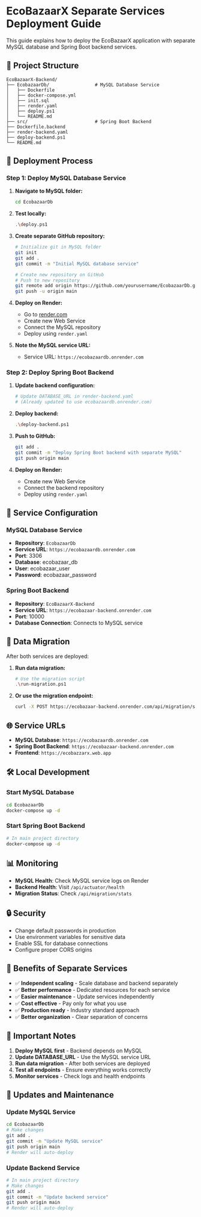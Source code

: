 # EcoBazaarX Separate Services Deployment Guide

This guide explains how to deploy the EcoBazaarX application with separate MySQL database and Spring Boot backend services.

## 📁 Project Structure

```
EcoBazaarX-Backend/
├── EcobazaarDb/                 # MySQL Database Service
│   ├── Dockerfile
│   ├── docker-compose.yml
│   ├── init.sql
│   ├── render.yaml
│   ├── deploy.ps1
│   └── README.md
├── src/                         # Spring Boot Backend
├── Dockerfile.backend
├── render-backend.yaml
├── deploy-backend.ps1
└── README.md
```

## 🚀 Deployment Process

### Step 1: Deploy MySQL Database Service

1. **Navigate to MySQL folder:**
   ```bash
   cd EcobazaarDb
   ```

2. **Test locally:**
   ```bash
   .\deploy.ps1
   ```

3. **Create separate GitHub repository:**
   ```bash
   # Initialize git in MySQL folder
   git init
   git add .
   git commit -m "Initial MySQL database service"
   
   # Create new repository on GitHub
   # Push to new repository
   git remote add origin https://github.com/yourusername/EcobazaarDb.git
   git push -u origin main
   ```

4. **Deploy on Render:**
   - Go to [render.com](https://render.com)
   - Create new Web Service
   - Connect the MySQL repository
   - Deploy using `render.yaml`

5. **Note the MySQL service URL:**
   - Service URL: `https://ecobazaardb.onrender.com`

### Step 2: Deploy Spring Boot Backend

1. **Update backend configuration:**
   ```bash
   # Update DATABASE_URL in render-backend.yaml
   # (Already updated to use ecobazaardb.onrender.com)
   ```

2. **Deploy backend:**
   ```bash
   .\deploy-backend.ps1
   ```

3. **Push to GitHub:**
   ```bash
   git add .
   git commit -m "Deploy Spring Boot backend with separate MySQL"
   git push origin main
   ```

4. **Deploy on Render:**
   - Create new Web Service
   - Connect the backend repository
   - Deploy using `render.yaml`

## 🔧 Service Configuration

### MySQL Database Service
- **Repository**: `EcobazaarDb`
- **Service URL**: `https://ecobazaardb.onrender.com`
- **Port**: 3306
- **Database**: ecobazaar_db
- **User**: ecobazaar_user
- **Password**: ecobazaar_password

### Spring Boot Backend
- **Repository**: `EcoBazaarX-Backend`
- **Service URL**: `https://ecobazaar-backend.onrender.com`
- **Port**: 10000
- **Database Connection**: Connects to MySQL service

## 🔄 Data Migration

After both services are deployed:

1. **Run data migration:**
   ```bash
   # Use the migration script
   .\run-migration.ps1
   ```

2. **Or use the migration endpoint:**
   ```bash
   curl -X POST https://ecobazaar-backend.onrender.com/api/migration/start
   ```

## 🌐 Service URLs

- **MySQL Database**: `https://ecobazaardb.onrender.com`
- **Spring Boot Backend**: `https://ecobazaar-backend.onrender.com`
- **Frontend**: `https://ecobazzarx.web.app`

## 🛠️ Local Development

### Start MySQL Database
```bash
cd EcobazaarDb
docker-compose up -d
```

### Start Spring Boot Backend
```bash
# In main project directory
docker-compose up -d
```

## 📊 Monitoring

- **MySQL Health**: Check MySQL service logs on Render
- **Backend Health**: Visit `/api/actuator/health`
- **Migration Status**: Check `/api/migration/stats`

## 🔒 Security

- Change default passwords in production
- Use environment variables for sensitive data
- Enable SSL for database connections
- Configure proper CORS origins

## 📝 Benefits of Separate Services

- ✅ **Independent scaling** - Scale database and backend separately
- ✅ **Better performance** - Dedicated resources for each service
- ✅ **Easier maintenance** - Update services independently
- ✅ **Cost effective** - Pay only for what you use
- ✅ **Production ready** - Industry standard approach
- ✅ **Better organization** - Clear separation of concerns

## 🚨 Important Notes

1. **Deploy MySQL first** - Backend depends on MySQL
2. **Update DATABASE_URL** - Use the MySQL service URL
3. **Run data migration** - After both services are deployed
4. **Test all endpoints** - Ensure everything works correctly
5. **Monitor services** - Check logs and health endpoints

## 🔄 Updates and Maintenance

### Update MySQL Service
```bash
cd EcobazaarDb
# Make changes
git add .
git commit -m "Update MySQL service"
git push origin main
# Render will auto-deploy
```

### Update Backend Service
```bash
# In main project directory
# Make changes
git add .
git commit -m "Update backend service"
git push origin main
# Render will auto-deploy
```
